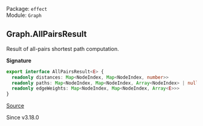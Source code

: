 Package: `effect`<br />
Module: `Graph`<br />

## Graph.AllPairsResult

Result of all-pairs shortest path computation.

**Signature**

```ts
export interface AllPairsResult<E> {
  readonly distances: Map<NodeIndex, Map<NodeIndex, number>>
  readonly paths: Map<NodeIndex, Map<NodeIndex, Array<NodeIndex> | null>>
  readonly edgeWeights: Map<NodeIndex, Map<NodeIndex, Array<E>>>
}
```

[Source](https://github.com/Effect-TS/effect/tree/main/packages/effect/src/Graph.ts#L2245)

Since v3.18.0